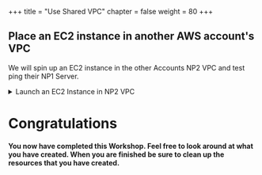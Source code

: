 +++
title = "Use Shared VPC"
chapter = false
weight = 80
+++

## Place an EC2 instance in another AWS account's VPC

We will spin up an EC2 instance in the other Accounts NP2 VPC and test ping their NP1 Server.

<details>
<summary>Launch an EC2 Instance in NP2 VPC</summary></p>
*INCOMPLETE*
1. Launch EC2 instance in the Shared VPC subnet.
2. Use Session manager to access the new server's shell
3. ping np1.aws.*corp_domain_name
      ```
      sh-4.2$ ping np1.aws.kneetoe.com
      PING 10.16.18.220 (10.16.18.220) 56(84) bytes of data.
      64 bytes from 10.16.18.220: icmp_seq=1 ttl=254 time=1.09 ms
      64 bytes from 10.16.18.220: icmp_seq=2 ttl=254 time=0.763 ms
      64 bytes from 10.16.18.220: icmp_seq=3 ttl=254 time=0.807 ms
      64 bytes from 10.16.18.220: icmp_seq=4 ttl=254 time=0.891 ms
      64 bytes from 10.16.18.220: icmp_seq=5 ttl=254 time=0.736 ms
      64 bytes from 10.16.18.220: icmp_seq=6 ttl=254 time=0.673 ms
      64 bytes from 10.16.18.220: icmp_seq=7 ttl=254 time=0.806 ms
      ^C
      +++ 10.16.18.220 ping statistics +++
      7 packets transmitted, 7 received, 0% packet loss, time 6042ms
      rtt min/avg/max/mdev = 0.673/0.824/1.096/0.130 ms
      ```
</p>
</details>

# Congratulations

#### You now have **completed** this Workshop. Feel free to look around at what you have created. When you are finished be sure to clean up the resources that you have created.
